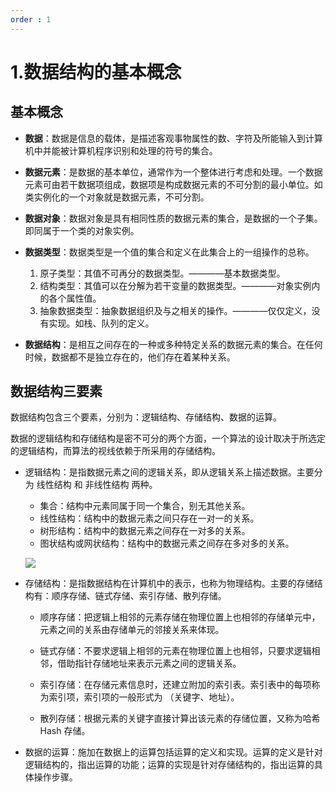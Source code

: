 ```yaml
---
order : 1
---
```


# 1.数据结构的基本概念

## 基本概念

- **数据**：数据是信息的载体，是描述客观事物属性的数、字符及所能输入到计算机中并能被计算机程序识别和处理的符号的集合。

- **数据元素**：是数据的基本单位，通常作为一个整体进行考虑和处理。一个数据元素可由若干数据项组成，数据项是构成数据元素的不可分割的最小单位。如类实例化的一个对象就是数据元素，不可分割。

- **数据对象**：数据对象是具有相同性质的数据元素的集合，是数据的一个子集。即同属于一个类的对象实例。

- **数据类型**：数据类型是一个值的集合和定义在此集合上的一组操作的总称。

    1. 原子类型：其值不可再分的数据类型。————基本数据类型。
    2. 结构类型：其值可以在分解为若干变量的数据类型。————对象实例内的各个属性值。
    3. 抽象数据类型：抽象数据组织及与之相关的操作。————仅仅定义，没有实现。如栈、队列的定义。

- **数据结构**：是相互之间存在的一种或多种特定关系的数据元素的集合。在任何时候，数据都不是独立存在的，他们存在着某种关系。


## 数据结构三要素
数据结构包含三个要素，分别为：逻辑结构、存储结构、数据的运算。

数据的逻辑结构和存储结构是密不可分的两个方面，一个算法的设计取决于所选定的逻辑结构，而算法的视线依赖于所采用的存储结构。

- 逻辑结构：是指数据元素之间的逻辑关系，即从逻辑关系上描述数据。主要分为 线性结构 和 非线性结构 两种。

    - 集合：结构中元素同属于同一个集合，别无其他关系。
    - 线性结构：结构中的数据元素之间只存在一对一的关系。
    - 树形结构：结构中的数据元素之间存在一对多的关系。
    - 图状结构或网状结构：结构中的数据元素之间存在多对多的关系。

    ![](../../../../assets/data-structure-concept/2023-07-01-18-51-02.png)

- 存储结构：是指数据结构在计算机中的表示，也称为物理结构。主要的存储结构有：顺序存储、链式存储、索引存储、散列存储。

    - 顺序存储：把逻辑上相邻的元素存储在物理位置上也相邻的存储单元中，元素之间的关系由存储单元的邻接关系来体现。

    - 链式存储：不要求逻辑上相邻的元素在物理位置上也相邻，只要求逻辑相邻，借助指针存储地址来表示元素之间的逻辑关系。

    - 索引存储：在存储元素信息时，还建立附加的索引表。索引表中的每项称为索引项，索引项的一般形式为 （关键字、地址）。

    - 散列存储：根据元素的关键字直接计算出该元素的存储位置，又称为哈希 Hash 存储。

- 数据的运算：施加在数据上的运算包括运算的定义和实现。运算的定义是针对逻辑结构的，指出运算的功能；运算的实现是针对存储结构的，指出运算的具体操作步骤。
